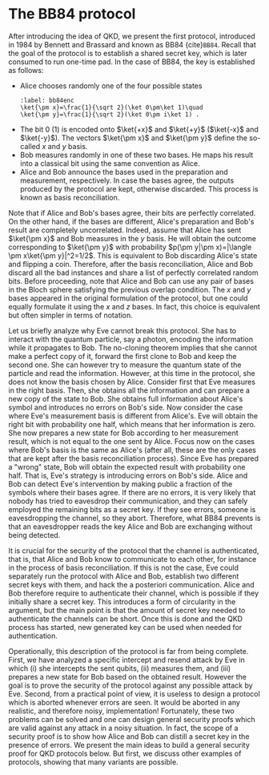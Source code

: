 
# The BB84 protocol

After introducing the idea of QKD,
we present the first protocol, introduced in 1984 by Bennett
and Brassard and known as BB84 {cite}`BB84`. Recall that the goal
of the protocol is to establish a shared secret key, which is
later consumed to run one-time pad. In
the case of BB84, the key is established as follows:

- Alice chooses randomly one of the four possible states
    ```{math}
    :label: bb84enc
    \ket{\pm x}=\frac{1}{\sqrt 2}(\ket 0\pm\ket 1)\quad
    \ket{\pm y}=\frac{1}{\sqrt 2}(\ket 0\pm i\ket 1) .
    ```
- The bit 0 (1) is encoded onto $\ket{+x}$ and $\ket{+y}$
($\ket{-x}$ and $\ket{-y}$). The vectors $\ket{\pm x}$ and
$\ket{\pm y}$ define the so-called $x$ and $y$ basis.
- Bob measures randomly in one of these two bases. He maps his result into a classical bit using the same convention as Alice.
- Alice and Bob announce the bases used in the preparation and measurement, respectively. In case the bases agree, the outputs produced by the protocol are kept, otherwise discarded. This process is known as basis reconciliation.

Note that if Alice and Bob's bases agree, their bits are perfectly
correlated. On the other hand, if the bases are different, Alice's
preparation and Bob's result are completely uncorrelated. Indeed,
assume that Alice has sent $\ket{\pm x}$ and Bob measures in the
$y$ basis. He will obtain the outcome corresponding to $\ket{\pm y}$
with probability $p(\pm y|\pm x)=|\langle \pm x\ket{\pm y}|^2=1/2$. 
This is equivalent to Bob discarding Alice's state and flipping a coin.
Therefore, after the basis reconciliation, Alice and Bob discard
all the bad instances and share a list of perfectly correlated
random bits. Before proceeding, note that Alice and Bob can use any pair of bases in the Bloch sphere satisfying the previous overlap condition. The $x$ and $y$ bases appeared in the original formulation of the protocol, but one could equally formulate it using the $x$ and $z$ bases. In fact, this choice is equivalent but often simpler in terms of notation.

Let us briefly analyze why Eve cannot break this protocol. She has
to interact with the quantum particle, say a photon, encoding the
information while it propagates to Bob. The no-cloning theorem
implies that she cannot make a perfect copy of it, forward the
first clone to Bob and keep the second one. She can however try to
measure the quantum state of the particle and read the
information. However, at this time in the protocol, she does not
know the basis chosen by Alice. Consider first that Eve measures
in the right basis. Then, she obtains all the information and can
prepare a new copy of the state to Bob. She obtains full
information about Alice's symbol and introduces no errors on Bob's
side. Now consider the case where Eve's measurement basis is
different from Alice's. Eve will obtain the right bit with
probability one half, which means that her information is zero. She now prepares a new state for Bob according to her measurement result, 
which is not equal to the one sent by Alice. Focus now on the cases where Bob's basis is the
same as Alice's (after all, these are the only cases that are kept after the
basis reconciliation process). Since Eve has prepared a "wrong"
state, Bob will obtain the expected result with probability one
half. That is, Eve's strategy is introducing errors on Bob's side.
Alice and Bob can detect Eve's intervention by making public a
fraction of the symbols where their bases agree. If there are no
errors, it is very likely that nobody has tried to eavesdrop their
communication, and they can safely employed the remaining bits as
a secret key. If they see errors,
someone is eavesdropping the channel, so they abort. Therefore,
what BB84 prevents is that an eavesdropper reads
the key Alice and Bob are exchanging without being
detected.

It is crucial for the security of the protocol that the channel is authenticated, that is, that Alice and Bob know to communicate to each other, for instance in the process of basis reconciliation. If this is not the case, Eve could separately run the protocol with Alice and Bob, establish two different secret keys with them, and hack the a posteriori communication. Alice and Bob therefore require to authenticate their channel, which is possible if they initially share a secret key. This introduces a form of circularity in the argument, but the main point is that the amount of secret key needed to authenticate the channels can be short. Once this is done and the QKD process has started, new generated key can be used when needed for authentication.

Operationally, this description of the protocol is far from being complete. First, we have
analyzed a specific intercept and resend attack by Eve in which (i) she intercepts the sent qubits, (ii) measures them, and (iii) prepares a new state for Bob based on the obtained result. However the goal is to prove
the security of the protocol against any possible attack by Eve.
Second, from a practical point of view, it is useless to design a
protocol which is aborted whenever errors are seen. It would be
aborted in any realistic, and therefore noisy, implementation!
Fortunately, these two problems can be solved and one can design
general security proofs which are valid against any attack in a
noisy situation. In fact, the scope of a security proof is to show how Alice and Bob can distill a secret key in the presence of errors. 
We present the main ideas to build a general
security proof for QKD protocols below. But first,
we discuss other examples of protocols, showing that many variants are possible.



